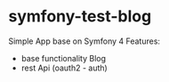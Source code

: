 # symfony-test-blog
Simple App base on Symfony 4
Features:
- base functionality Blog
- rest Api (oauth2 - auth)
